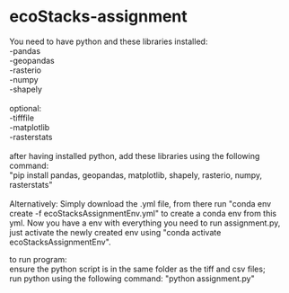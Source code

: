 # ecoStacks-assignment

You need to have python and these libraries installed:\
-pandas\
-geopandas\
-rasterio\
-numpy\
-shapely\
\
optional:\
-tifffile\
-matplotlib\
-rasterstats\
\
after having installed python, add these libraries using the following command:\
"pip install pandas, geopandas, matplotlib, shapely, rasterio, numpy, rasterstats"\
\
Alternatively:
Simply download the .yml file, from there run "conda env create -f ecoStacksAssignmentEnv.yml" to create a conda env from this yml.
Now you have a env with everything you need to run assignment.py, just activate the newly created env using "conda activate ecoStacksAssignmentEnv".

to run program:\
ensure  the python script is in the same folder as the tiff and csv files;\
run python using the following command: "python assignment.py"
